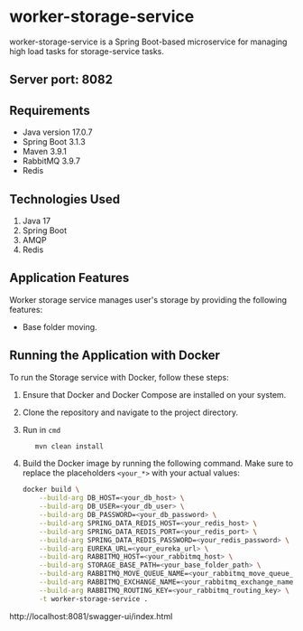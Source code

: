 # worker-storage-service
worker-storage-service is a Spring Boot-based microservice for managing high load tasks for storage-service tasks.

## Server port: 8082

## Requirements

- Java version 17.0.7
- Spring Boot 3.1.3
- Maven 3.9.1
- RabbitMQ 3.9.7
- Redis
## Technologies Used

1. Java 17
2. Spring Boot
3. AMQP
4. Redis

## Application Features

Worker storage service manages user's storage by providing the following features:
- Base folder moving.

## Running the Application with Docker

To run the Storage service with Docker, follow these steps:

1. Ensure that Docker and Docker Compose are installed on your system.
2. Clone the repository and navigate to the project directory.
3. Run in `cmd`
   ```sh
      mvn clean install
   ```
4. Build the Docker image by running the following command. Make sure to replace the placeholders `<your_*>` with your
   actual values:

   ```sh
   docker build \
       --build-arg DB_HOST=<your_db_host> \
       --build-arg DB_USER=<your_db_user> \
       --build-arg DB_PASSWORD=<your_db_password> \
       --build-arg SPRING_DATA_REDIS_HOST=<your_redis_host> \
       --build-arg SPRING_DATA_REDIS_PORT=<your_redis_port> \
       --build-arg SPRING_DATA_REDIS_PASSWORD=<your_redis_password> \
       --build-arg EUREKA_URL=<your_eureka_url> \
       --build-arg RABBITMQ_HOST=<your_rabbitmq_host> \
       --build-arg STORAGE_BASE_PATH=<your_base_folder_path> \
       --build-arg RABBITMQ_MOVE_QUEUE_NAME=<your_rabbitmq_move_queue_name> \
       --build-arg RABBITMQ_EXCHANGE_NAME=<your_rabbitmq_exchange_name> \
       --build-arg RABBITMQ_ROUTING_KEY=<your_rabbitmq_routing_key> \
       -t worker-storage-service .
    ```
http://localhost:8081/swagger-ui/index.html